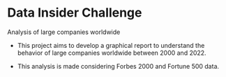 # Data Insider Challenge
Analysis of large companies worldwide

- This project aims to develop a graphical report to understand the behavior of large companies worldwide between 2000 and 2022.

- This analysis is made considering Forbes 2000 and Fortune 500 data. 
